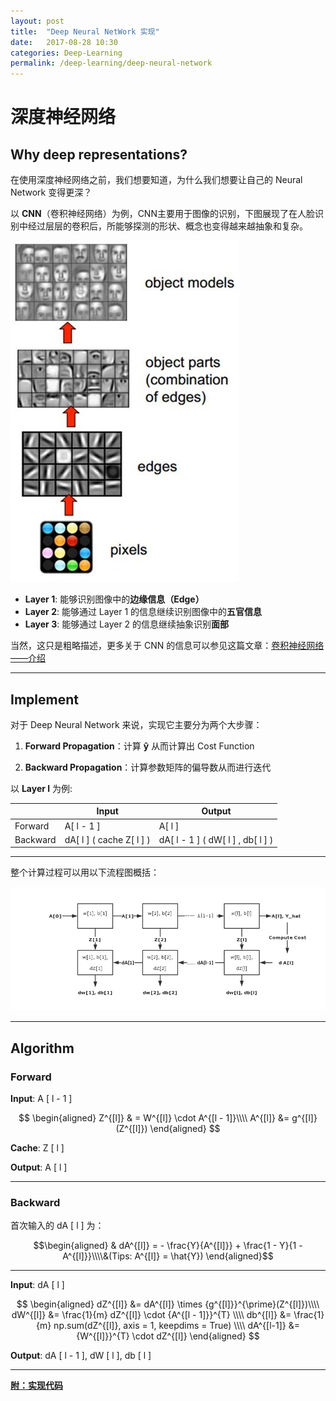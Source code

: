```yaml
---
layout: post
title:  "Deep Neural NetWork 实现"
date:   2017-08-28 10:30
categories: Deep-Learning
permalink: /deep-learning/deep-neural-network
---
```


# 深度神经网络

## Why deep representations?

在使用深度神经网络之前，我们想要知道，为什么我们想要让自己的 Neural Network 变得更深？

以 **CNN**（卷积神经网络）为例，CNN主要用于图像的识别，下图展现了在人脸识别中经过层层的卷积后，所能够探测的形状、概念也变得越来越抽象和复杂。

![](../images/deep-learning/cnn.jpg)

* **Layer 1**: 能够识别图像中的**边缘信息（Edge）**
* **Layer 2**: 能够通过 Layer 1 的信息继续识别图像中的**五官信息**
* **Layer 3**: 能够通过 Layer 2 的信息继续抽象识别**面部**

当然，这只是粗略描述，更多关于 CNN 的信息可以参见这篇文章：[卷积神经网络——介绍](https://zhuanlan.zhihu.com/p/27642620)

---

## Implement

对于 Deep Neural Network 来说，实现它主要分为两个大步骤：

1. **Forward Propagation**：计算 **ŷ** 从而计算出 Cost Function

2. **Backward Propagation**：计算参数矩阵的偏导数从而进行迭代

以 **Layer l** 为例:

&nbsp; | Input | Output
----|------|----
Forward | A[ l - 1 ] | A[ l ]
Backward | dA[ l ] ( cache Z[ l ] )  | dA[ l - 1 ] ( dW[ l ] , db[ l ] )


---

整个计算过程可以用以下流程图概括：

![](../images/deep-learning/flowchart.png)

---

## Algorithm

### Forward

**Input**: A [ l - 1 ]

$$
\begin{aligned}
Z^{[l]} & = W^{[l]} \cdot A^{[l - 1]}\\\\
A^{[l]} &= g^{[l]}(Z^{[l]})
\end{aligned}
$$

**Cache**: Z [ l ]

**Output**: A [ l ]

---

### Backward


首次输入的 dA [ l ] 为：

$$\begin{aligned}
& dA^{[l]} = - \frac{Y}{A^{[l]}} + \frac{1 - Y}{1 - A^{[l]}}\\\\&(Tips: A^{[l]} = \hat{Y})
\end{aligned}$$

---


**Input**: dA [ l ]

$$
\begin{aligned}
dZ^{[l]} &= dA^{[l]} \times {g^{[l]}}^{\prime}(Z^{[l]})\\\\
dW^{[l]} &= \frac{1}{m} dZ^{[l]} \cdot {A^{[l - 1]}}^{T} \\\\
db^{[l]} &= \frac{1}{m} np.sum(dZ^{[l]}, axis = 1, keepdims = True) \\\\
dA^{[l-1]} &= {W^{[l]}}^{T} \cdot dZ^{[l]}
\end{aligned}
$$


**Output**: dA [ l - 1 ], dW [ l ], db [ l ]

---

[**附：实现代码**](https://github.com/qyb225/Deep-Learning/blob/master/core/learning_model/NeuralNetwork.py)